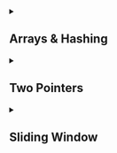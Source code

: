 <details>
<summary> <h2>Arrays & Hashing</h2> </summary>
    
### [Contains Duplicate](https://leetcode.com/problems/contains-duplicate/description/)<a name="contains-duplicate"></a>
    
```python    
class Solution:
    def containsDuplicate(self, nums: List[int]) -> bool:
        dict_a = {}

        for number in nums:
            if number not in dict_a:
                dict_a[number] = 1
            else:
                return True
        
        return False
```
</details>

<details>
<summary> <h2>Two Pointers</h2> </summary>

### [Valid Palindrome](https://leetcode.com/problems/valid-palindrome/description/)<a name="valid-palindrome"></a>

```python
class Solution:
    def isPalindrome(self, s: str) -> bool:
        L = 0
        R = len(s) - 1

        while L < R:
            while L < R and s[L].isalnum() == False:
                L += 1
            while L < R and s[R].isalnum() == False:
                R -= 1
            if s[L].lower() == s[R].lower():
                L += 1
                R -= 1
            else:
                return False
        return True
```

</details>

<details>
<summary> <h2>Sliding Window</h2> </summary>

### [Best Time to Buy and Sell Stock](https://leetcode.com/problems/best-time-to-buy-and-sell-stock/description/)<a name = "best-time-to-buy-and-sell-stock"></a>

```python
class Solution:
    def maxProfit(self, prices: List[int]) -> int:
        left = 0
        right = 1
        maxProfit = 0

        while right < len(prices):                          #right pointer is the one that iterates through the list
            if prices[left] < prices[right]:
                profit = prices[right] - prices[left]       #find the profit created if left pointer price is lower than right pointer price
                maxProfit = max(maxProfit, profit)          #chooses the bigger number as the max profit
            else:
                left = right                                #the right pointer is lower price than left, so new lowest price is found
            right += 1                                      #always increment the right pointer so it goes through array
        
        return maxProfit
```
</details>